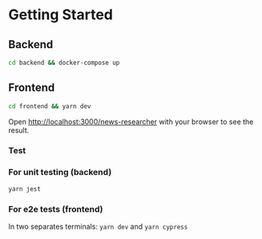 # Getting Started

## Backend

```bash
cd backend && docker-compose up
```


## Frontend

```bash
cd frontend && yarn dev
```

Open [http://localhost:3000/news-researcher](http://localhost:3000/news-researcher) with your browser to see the result.

### Test
### For unit testing (backend)
`yarn jest` 

### For e2e tests (frontend)
In two separates terminals:
`yarn dev` 
and
`yarn cypress`


